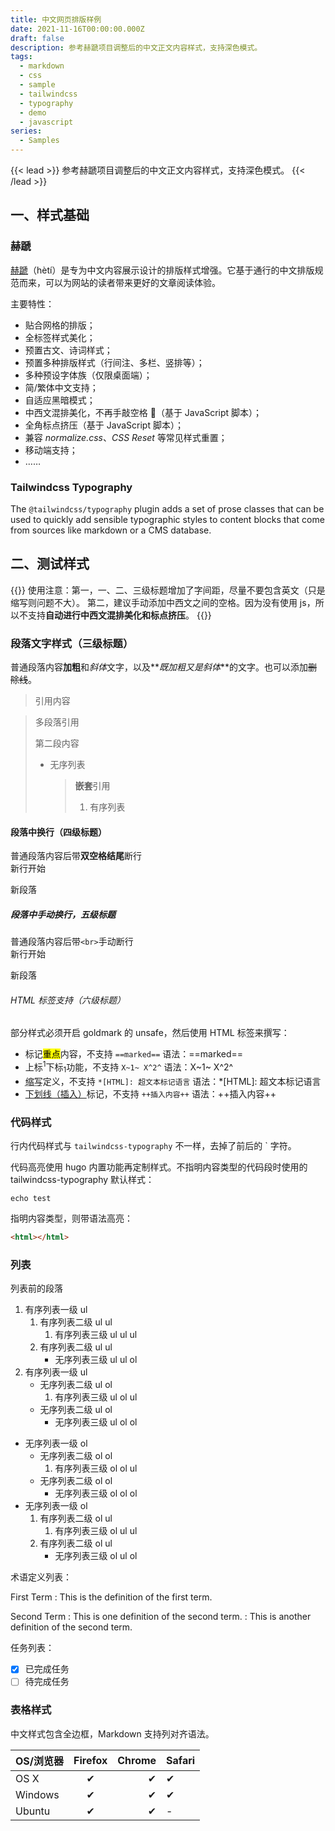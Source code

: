 ```yaml
---
title: 中文网页排版样例
date: 2021-11-16T00:00:00.000Z
draft: false
description: 参考赫蹏项目调整后的中文正文内容样式，支持深色模式。
tags:
  - markdown
  - css
  - sample
  - tailwindcss
  - typography
  - demo
  - javascript
series:
  - Samples
---
```


{{< lead >}}
参考赫蹏项目调整后的中文正文内容样式，支持深色模式。
{{< /lead >}}

## 一、样式基础

### 赫蹏

[赫蹏](https://github.com/sivan/heti)（hètí）是专为中文内容展示设计的排版样式增强。它基于通行的中文排版规范而来，可以为网站的读者带来更好的文章阅读体验。

主要特性：

- 贴合网格的排版；
- 全标签样式美化；
- 预置古文、诗词样式；
- 预置多种排版样式（行间注、多栏、竖排等）；
- 多种预设字体族（仅限桌面端）；
- 简/繁体中文支持；
- 自适应黑暗模式；
- 中西文混排美化，不再手敲空格 👏（基于 JavaScript 脚本）；
- 全角标点挤压（基于 JavaScript 脚本）；
- 兼容 _normalize.css_、_CSS Reset_ 等常见样式重置；
- 移动端支持；
- ……

### Tailwindcss Typography

The `@tailwindcss/typography` plugin adds a set of prose classes that can be used to quickly add sensible typographic styles to content blocks that come from sources like markdown or a CMS database.

## 二、测试样式

{{<alert>}}
使用注意：第一，一、二、三级标题增加了字间距，尽量不要包含英文（只是缩写则问题不大）。
第二，建议手动添加中西文之间的空格。因为没有使用 js，所以不支持**自动进行中西文混排美化和标点挤压**。
{{</alert>}}

### 段落文字样式（三级标题）

普通段落内容**加粗**和*斜体*文字，以及**_既加粗又是斜体_**的文字。也可以添加~~删除线~~。

> 引用内容

> 多段落引用
>
> 第二段内容
>
> - 无序列表
>   > **嵌套**引用
>   >
>   > 1.  有序列表

#### 段落中换行（四级标题）

普通段落内容后带**双空格结尾**断行  
新行开始

新段落

##### 段落中手动换行，五级标题

普通段落内容后带`<br>`手动断行<br>
新行开始

新段落

###### HTML 标签支持（六级标题）

部分样式必须开启 goldmark 的 unsafe，然后使用 HTML 标签来撰写：

- 标记<mark>重点</mark>内容，不支持 `==marked==` 语法：==marked==
- 上标<sup>1</sup>下标<sub>1</sub>功能，不支持 `X~1~ X^2^` 语法：X~1~ X^2^
- <abbr title="缩略语">缩写</abbr>定义，不支持 `*[HTML]: 超文本标记语言` 语法：\*[HTML]: 超文本标记语言
- <ins>下划线（插入）</ins>标记，不支持 `++插入内容++` 语法：++插入内容++

### 代码样式

行内代码样式与 `tailwindcss-typography` 不一样，去掉了前后的 ` 字符。

代码高亮使用 hugo 内置功能再定制样式。不指明内容类型的代码段时使用的 tailwindcss-typography 默认样式：

```
echo test
```

指明内容类型，则带语法高亮：

```html
<html></html>
```

### 列表

列表前的段落

1. 有序列表一级 ul
   1. 有序列表二级 ul ul
      1. 有序列表三级 ul ul ul
   1. 有序列表二级 ul ul
      - 无序列表三级 ul ul ol
2. 有序列表一级 ul
   - 无序列表二级 ul ol
     1. 有序列表三级 ul ol ul
   - 无序列表二级 ul ol
     - 无序列表三级 ul ol ol

- 无序列表一级 ol
  - 无序列表二级 ol ol
    1. 有序列表三级 ol ol ul
  - 无序列表二级 ol ol
    - 无序列表三级 ol ol ol
- 无序列表一级 ol
  1. 有序列表二级 ol ul
     1. 有序列表三级 ol ul ul
  1. 有序列表二级 ol ul
     - 无序列表三级 ol ul ol

术语定义列表：

First Term
: This is the definition of the first term.

Second Term
: This is one definition of the second term.
: This is another definition of the second term.

任务列表：

- [x] 已完成任务
- [ ] 待完成任务

### 表格样式

中文样式包含全边框，Markdown 支持列对齐语法。

| OS/浏览器 | Firefox | Chrome | Safari |
| --------- | :-----: | -----: | ------ |
| OS X      |    ✔    |      ✔ | ✔      |
| Windows   |    ✔    |      ✔ | ✔      |
| Ubuntu    |    ✔    |      ✔ | -      |
